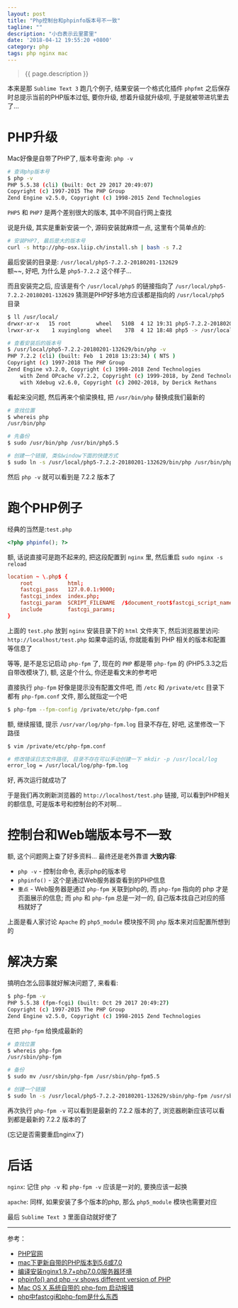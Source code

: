 ```yaml
---
layout: post
title: "Php控制台和phpinfo版本号不一致"
tagline: ""
description: "小白表示云里雾里"
date: '2018-04-12 19:55:20 +0800'
category: php
tags: php nginx mac
---
```

> {{ page.description }}

本来是那 `Sublime Text 3` 跑几个例子, 结果安装一个格式化插件 `phpfmt` 之后保存时总提示当前的PHP版本过低, 要你升级, 想着升级就升级呗, 于是就被带进坑里去了...

# PHP升级
Mac好像是自带了PHP了, 版本号查询: `php -v`
```bash
# 查询php版本号
$ php -v
PHP 5.5.38 (cli) (built: Oct 29 2017 20:49:07)
Copyright (c) 1997-2015 The PHP Group
Zend Engine v2.5.0, Copyright (c) 1998-2015 Zend Technologies
``` 

`PHP5` 和 `PHP7` 是两个差别很大的版本, 其中不同自行网上查找

说是升级, 其实是重新安装一个, 源码安装就麻烦一点, 这里有个简单点的:
```bash
# 安装PHP7, 最后是大的版本号
curl -s http://php-osx.liip.ch/install.sh | bash -s 7.2
```

最后安装的目录是: `/usr/local/php5-7.2.2-20180201-132629`   
额~~, 好吧, 为什么是 `php5-7.2.2` 这个样子...

而且安装完之后, 应该是有个 `/usr/local/php5` 的链接指向了 `/usr/local/php5-7.2.2-20180201-132629` 猜测是PHP好多地方应该都是指向的 `/usr/local/php5` 目录
```bash
$ ll /usr/local/
drwxr-xr-x   15 root        wheel   510B  4 12 19:31 php5-7.2.2-20180201-132629
lrwxr-xr-x    1 xuyinglong  wheel    37B  4 12 18:48 php5 -> /usr/local/php5-7.2.2-20180201-132629
```

```bash
# 查看安装后的版本号
$ /usr/local/php5-7.2.2-20180201-132629/bin/php -v
PHP 7.2.2 (cli) (built: Feb  1 2018 13:23:34) ( NTS )
Copyright (c) 1997-2018 The PHP Group
Zend Engine v3.2.0, Copyright (c) 1998-2018 Zend Technologies
    with Zend OPcache v7.2.2, Copyright (c) 1999-2018, by Zend Technologies
    with Xdebug v2.6.0, Copyright (c) 2002-2018, by Derick Rethans
```

看起来没问题, 然后再来个偷梁换柱, 把 `/usr/bin/php` 替换成我们最新的
```bash
# 查找位置
$ whereis php
/usr/bin/php

# 先备份
$ sudo /usr/bin/php /usr/bin/php5.5

# 创建一个链接, 类似window下面的快捷方式
$ sudo ln -s /usr/local/php5-7.2.2-20180201-132629/bin/php /usr/bin/php
```
然后 `php -v` 就可以看到是 7.2.2 版本了

# 跑个PHP例子
经典的当然是:`test.php` 
```php
<?php phpinfo(); ?>
```

额, 话说直接可是跑不起来的, 把这段配置到 `nginx` 里, 然后重启 `sudo nginx -s reload` 

```conf
location ~ \.php$ {
    root           html;
    fastcgi_pass   127.0.0.1:9000;
    fastcgi_index  index.php;
    fastcgi_param  SCRIPT_FILENAME  /$document_root$fastcgi_script_name;
    include        fastcgi_params;
}
```

上面的 `test.php` 放到 `nginx` 安装目录下的 `html` 文件夹下, 然后浏览器里访问:  
`http://localhost/test.php` 如果幸运的话, 你就能看到 PHP 相关的版本和配置等信息了

等等, 是不是忘记启动 `php-fpm` 了, 现在的 `PHP` 都是带 `php-fpm` 的 (PHP5.3.3之后自带改模块了), 额, 这是个什么, 你还是看文末的参考吧

直接执行 `php-fpm` 好像是提示没有配置文件吧, 而 `/etc` 和 `/private/etc` 目录下都有 `php-fpm.conf` 文件, 那么就指定一个吧
```bash
$ php-fpm --fpm-config /private/etc/php-fpm.conf
```
额, 继续报错, 提示 `/usr/var/log/php-fpm.log` 目录不存在, 好吧, 这里修改一下路径
```bash
$ vim /private/etc/php-fpm.conf

# 修改错误日志文件路径, 目录不存在可以手动创建一下 mkdir -p /usr/local/log
error_log = /usr/local/log/php-fpm.log
```
好, 再次运行就成功了

于是我们再次刷新浏览器的 `http://localhost/test.php` 链接, 可以看到PHP相关的额信息, 可是版本号和控制台的不对啊...

# 控制台和Web端版本号不一致
额, 这个问题网上查了好多资料... 最终还是老外靠谱
**大致内容**:
- `php -v` - 控制台命令, 表示php的版本号
- `phpinfo()` - 这个是通过Web服务器查看到的PHP信息
- `重点` - Web服务器是通过 `php-fpm` 关联到php的, 而 `php-fpm` 指向的 php 才是页面展示的信息; 而 `php` 和 `php-fpm` 总是一对一的, 自己版本找自己对应的搭档就好了

上面是看人家讨论 `Apache` 的 `php5_module` 模块按不同 `php` 版本来对应配置所想到的

# 解决方案
搞明白怎么回事就好解决问题了, 来看看:
```bash
$ php-fpm -v
PHP 5.5.38 (fpm-fcgi) (built: Oct 29 2017 20:49:27)
Copyright (c) 1997-2015 The PHP Group
Zend Engine v2.5.0, Copyright (c) 1998-2015 Zend Technologies
```

在把 `php-fpm` 给换成最新的
```bash
# 查找位置
$ whereis php-fpm
/usr/sbin/php-fpm

# 备份
$ sudo mv /usr/sbin/php-fpm /usr/sbin/php-fpm5.5

# 创建一个链接
$ sudo ln -s /usr/local/php5-7.2.2-20180201-132629/sbin/php-fpm /usr/sbin/php-fpm
```

再次执行 `php-fpm -v` 可以看到是最新的 7.2.2 版本的了, 浏览器刷新应该可以看到都是最新的 7.2.2 版本的了

(忘记是否需要重启nginx了)

# 后话

`nginx`: 记住 `php -v` 和 `php-fpm -v` 应该是一对的, 要换应该一起换

`apache`: 同样, 如果安装了多个版本的php, 那么 `php5_module` 模块也需要对应

最后 `Sublime Text 3` 里面自动就好使了

---
参考：
- [PHP官网](http://www.php.net/)
- [mac下更新自带的PHP版本到5.6或7.0](https://www.jianshu.com/p/0456dd3cc78b)
- [编译安装nginx1.9.7+php7.0.0服务器环境](https://segmentfault.com/a/1190000004123048)
- [phpinfo() and php -v shows different version of PHP](https://superuser.com/questions/969861/phpinfo-and-php-v-shows-different-version-of-php/971895#971895?newreg=d36d0b544416498d89550b98da68bf5c)
- [Mac OS X 系统自带的 php-fpm 启动报错](https://lzw.me/a/mac-osx-php-fpm-nginx-mysql.html)
- [php中fastcgi和php-fpm是什么东西](https://www.zybuluo.com/phper/note/50231)

